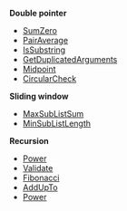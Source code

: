 **Double pointer** 
- [SumZero](../app/src/test/java/com/igorwojda/list/sumzero/SumZero.md)
- [PairAverage](../app/src/test/java/com/igorwojda/list/pairaverage/PairAverage.md)
- [IsSubstring](../app/src/test/java/com/igorwojda/string/issubstring/IsSubstring.md)
- [GetDuplicatedArguments](../app/src/test/java/com/igorwojda/string/getduplicatedparams/GetDuplicatedArguments.md)
- [Midpoint](../app/src/test/java/com/igorwojda/linkedlist/midpoint/Midpoint.md)
- [CircularCheck](../app/src/test/java/com/igorwojda/linkedlist/circularcheck/CircularCheck.md)

**Sliding window** 
- [MaxSubListSum](../app/src/test/java/com/igorwojda/list/maxsublistsum/MaxSubListSum.md) 
- [MinSubListLength](../app/src/test/java/com/igorwojda/list/minsublistlength/MinSubListLength.md)

**Recursion** 
- [Power](../app/src/test/java/com/igorwojda/integer/power/Power.md)
- [Validate](../app/src/test/java/com/igorwojda/binarytree/validate/Validate.md)
- [Fibonacci](../app/src/test/java/com/igorwojda/various/fibonacci/basic/Fibonacci.kt)
- [AddUpTo](../app/src/test/java/com/igorwojda/integer/addupto/AddUpTo.md)
- [Power](../app/src/test/java/com/igorwojda/integer/power/Power.md)
  

